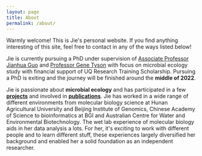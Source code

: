 ```yaml
---
layout: page
title: About
permalink: /about/
---
```


Warmly welcome! This is Jie's personal website. If you find anything interesting of this site, feel free to contact in any of the ways listed below!

Jie is currently pursuing a PhD under supervision of [Associate Professor Jianhua Guo](https://researchers.uq.edu.au/researcher/3045) and [Professor Gene Tyson](https://www.qut.edu.au/about/our-people/academic-profiles/gene.tyson) with focus on microbial ecology study with financial support of UQ Research Training Scholarship. Pursuing a PhD is exiting and the journey will be finished around the **middle of 2022**.

Jie is passionate about **microbial ecology** and has participated in a few **[projects](https://jlli6t.github.io/projects/index.html)** and involved in **[publications](https://scholar.google.com/citations?hl=zh-CN&user=s_Uga6sAAAAJ)**. Jie has worked in a wide range of different environments from molecular biology science at Hunan Agricultural University and Beijing Institute of Genomics, Chinese Academy of Science to bioinformatics at BGI and Australian Centre for Water and Environmental Biotechnology. The wet lab experience of molecular biology aids in her data analysis a lots. For her, it's exciting to work with different people and to learn different stuff, these experiences largely diversified her background and enabled her a solid foundation as an independent researcher.
